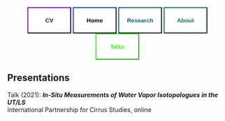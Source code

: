 

<div class="topnav" align=center>
  <a href="https://carlykleinstern.github.io/KleinStern_CV_publish.pdf">
    <button style="height:60px;width:100px;color:#3b0c6e; font-weight:bold; border-color:#3b0c6e; background-color:White">CV</button></a>
  <a href="https://carlykleinstern.github.io">
    <button style="height:60px;width:100px;color:##0e1f6b; font-weight:bold; border-color:#0e1f6b; background-color:White">Home</button></a>
  <a href="https://carlykleinstern.github.io/projects.html">
    <button style="height:60px;width:100px;color:#0f5f6b; font-weight:bold; border-color:#0f5f6b; background-color:White">Research</button></a>
  <a href="https://carlykleinstern.github.io/aboutme.html">
    <button style="height:60px;width:100px;color: #0d782d; font-weight:bold; border-color: #0d782d; background-color:White">About</button></a>
  <a href="https://carlykleinstern.github.io/presentations.html">
    <button style="height:60px;width:100px;color: #39f50f; font-weight:bold; border-color: #39f50f; background-color:White">Talks</button></a>
</div>

## **Presentations**
Talk (2021): _**In-Situ Measurements of Water Vapor Isotopologues in the UT/LS**_
<br>
International Partnership for Cirrus Studies, online


